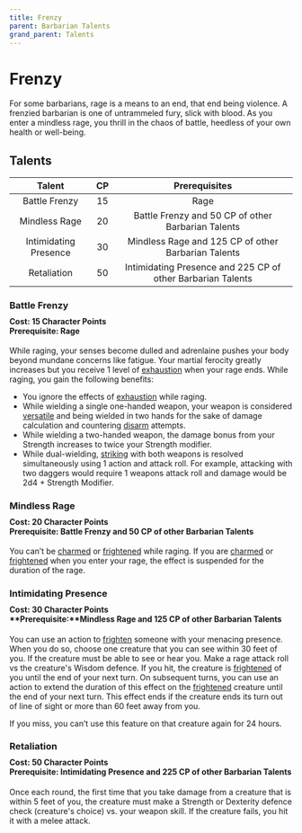 ```yaml
---
title: Frenzy
parent: Barbarian Talents
grand_parent: Talents
---
```


# Frenzy
For some barbarians, rage is a means to an end, that end being violence. A frenzied barbarian is one of untrammeled fury, slick with blood. As you enter a mindless rage, you thrill in the chaos of battle, heedless of your own health or well-being.

## Talents

| Talent | CP | Prerequisites |
|:------:|:--:|:-------------:|
| Battle Frenzy | 15 | Rage |
| Mindless Rage | 20 | Battle Frenzy and 50 CP of other Barbarian Talents |
| Intimidating Presence | 30 | Mindless Rage and 125 CP of other Barbarian Talents |
| Retaliation | 50 | Intimidating Presence and 225 CP of other Barbarian Talents |

### Battle Frenzy

<div style="margin-top:-10px;"></div>

#### **Cost:** 15 Character Points<br>**Prerequisite:** Rage
While raging, your senses become dulled and adrenlaine pushes your body beyond mundane concerns like fatigue. Your martial ferocity greatly increases but you receive 1 level of [exhaustion](https://stormchaserroleplaying.com/stormchaserRPG/Conditions/Exhaustion/) when your rage ends. While raging, you gain the following benefits:

* You ignore the effects of [exhaustion](https://stormchaserroleplaying.com/stormchaserRPG/Conditions/Exhaustion/) while raging.
* While wielding a single one-handed weapon, your weapon is considered [versatile](https://stormchaserroleplaying.com/stormchaserRPG/Equipment/Weapons/Glossary/#versatile) and being wielded in two hands for the sake of damage calculation and countering [disarm](https://stormchaserroleplaying.com/stormchaserRPG/Combat/Melee/Disarm/) attempts.
* While wielding a two-handed weapon, the damage bonus from your Strength increases to twice your Strength modifier.
* While dual-wielding, [striking](https://stormchaserroleplaying.com/stormchaserRPG/Combat/Actions/Strike/) with both weapons is resolved simultaneously using 1 action and attack roll. For example, attacking with two daggers would require 1 weapons attack roll and damage would be 2d4 + Strength Modifier.

### Mindless Rage

<div style="margin-top:-10px;"></div>

#### **Cost:** 20 Character Points<br>**Prerequisite:** Battle Frenzy and 50 CP of other Barbarian Talents
You can’t be [charmed](https://stormchaserroleplaying.com/stormchaserRPG/Conditions/Charmed/) or [frightened](https://stormchaserroleplaying.com/stormchaserRPG/Conditions/Frightened/) while raging. If you are [charmed](https://stormchaserroleplaying.com/stormchaserRPG/Conditions/Charmed/) or [frightened](https://stormchaserroleplaying.com/stormchaserRPG/Conditions/Frightened/) when you enter your rage, the effect is suspended for the duration of the rage.

### Intimidating Presence

<div style="margin-top:-10px;"></div>

#### **Cost:** 30 Character Points<br>**Prerequisite:**Mindless Rage and 125 CP of other Barbarian Talents
You can use an action to [frighten](https://stormchaserroleplaying.com/stormchaserRPG/Conditions/Frightened/) someone with your menacing presence. When you do so, choose one creature that you can see within 30 feet of you. If the creature must be able to see or hear you. Make a rage attack roll vs the creature's Wisdom defence. If you hit, the creature is [frightened](https://stormchaserroleplaying.com/stormchaserRPG/Conditions/Frightened/) of you until the end of your next turn. On subsequent turns, you can use an action to extend the duration of this effect on the [frightened](https://stormchaserroleplaying.com/stormchaserRPG/Conditions/Frightened/) creature until the end of your next turn. This effect ends if the creature ends its turn out of line of sight or more than 60 feet away from you.

If you miss, you can’t use this feature on that creature again for 24 hours.

### Retaliation

<div style="margin-top:-10px;"></div>

#### **Cost:** 50 Character Points<br>**Prerequisite:** Intimidating Presence and 225 CP of other Barbarian Talents
Once each round, the first time that you take damage from a creature that is within 5 feet of you, the creature must make a Strength or Dexterity defence check (creature's choice) vs. your weapon skill. If the creature fails, you hit it with a melee attack.
